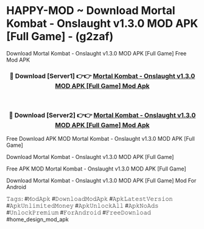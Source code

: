 # HAPPY-MOD ~ Download Mortal Kombat - Onslaught v1.3.0 MOD APK [Full Game] - (g2zaf)
Download Mortal Kombat - Onslaught v1.3.0 MOD APK [Full Game] Free Mod APK

<div align="center">
<h3>🔴 Download [Server1] 👉👉 <a href="https://apk-comot.site?title=Mortal_Kombat_-_Onslaught_v1.3.0_MOD_APK_[Full_Game]">Mortal Kombat - Onslaught v1.3.0 MOD APK [Full Game] Mod Apk</a></h3><br>

<h3>🔴 Download [Server2] 👉👉 <a href="https://apk-comot.site?title=Mortal_Kombat_-_Onslaught_v1.3.0_MOD_APK_[Full_Game]">Mortal Kombat - Onslaught v1.3.0 MOD APK [Full Game] Mod Apk</a></h3>
</div>


Free Download APK MOD Mortal Kombat - Onslaught v1.3.0 MOD APK [Full Game]

Download Mortal Kombat - Onslaught v1.3.0 MOD APK [Full Game] 

Free APK MOD Mortal Kombat - Onslaught v1.3.0 MOD APK [Full Game] 

Download Mortal Kombat - Onslaught v1.3.0 MOD APK [Full Game] Mod For Android

𝚃𝚊𝚐𝚜: #𝙼𝚘𝚍𝙰𝚙𝚔 #𝙳𝚘𝚠𝚗𝚕𝚘𝚊𝚍𝙼𝚘𝚍𝙰𝚙𝚔 #𝙰𝚙𝚔𝙻𝚊𝚝𝚎𝚜𝚝𝚅𝚎𝚛𝚜𝚒𝚘𝚗 #𝙰𝚙𝚔𝚄𝚗𝚕𝚒𝚖𝚒𝚝𝚎𝚍𝙼𝚘𝚗𝚎𝚢 #𝙰𝚙𝚔𝚄𝚗𝚕𝚘𝚌𝚔𝙰𝚕𝚕 #𝙰𝚙𝚔𝙽𝚘𝙰𝚍𝚜 #𝚄𝚗𝚕𝚘𝚌𝚔𝙿𝚛𝚎𝚖𝚒𝚞𝚖 #𝙵𝚘𝚛𝙰𝚗𝚍𝚛𝚘𝚒𝚍 #𝙵𝚛𝚎𝚎𝙳𝚘𝚠𝚗𝚕𝚘𝚊𝚍 #home_design_mod_apk